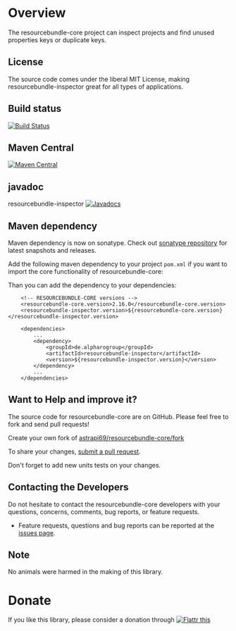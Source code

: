 # Overview

The resourcebundle-core project can inspect projects and find unused properties keys or duplicate keys.
		
## License

The source code comes under the liberal MIT License, making resourcebundle-inspector great for all types of applications.

## Build status 

[![Build Status](https://travis-ci.org/astrapi69/resourcebundle-core.svg?branch=master)](https://travis-ci.org/astrapi69/resourcebundle-core)

## Maven Central

[![Maven Central](https://maven-badges.herokuapp.com/maven-central/de.alpharogroup/resourcebundle-core/badge.svg)](https://maven-badges.herokuapp.com/maven-central/de.alpharogroup/resourcebundle-core)

## javadoc

resourcebundle-inspector [![Javadocs](http://www.javadoc.io/badge/de.alpharogroup/resourcebundle-inspector.svg)](http://www.javadoc.io/doc/de.alpharogroup/resourcebundle-inspector)

## Maven dependency

Maven dependency is now on sonatype.
Check out [sonatype repository](https://oss.sonatype.org/index.html#nexus-search;gav~de.alpharogroup~resourcebundle-core~~~) for latest snapshots and releases.

Add the following maven dependency to your project `pom.xml` if you want to import the core functionality of resourcebundle-core:

Than you can add the dependency to your dependencies:

		<!-- RESOURCEBUNDLE-CORE versions -->
		<resourcebundle-core.version>2.16.0</resourcebundle-core.version>
		<resourcebundle-inspector.version>${resourcebundle-core.version}</resourcebundle-inspector.version>

		<dependencies>
			...
			<dependency>
				<groupId>de.alpharogroup</groupId>
				<artifactId>resourcebundle-inspector</artifactId>
				<version>${resourcebundle-inspector.version}</version>
			</dependency>
			...
		</dependencies>


## Want to Help and improve it? ###

The source code for resourcebundle-core are on GitHub. Please feel free to fork and send pull requests!

Create your own fork of [astrapi69/resourcebundle-core/fork](https://github.com/astrapi69/resourcebundle-core/fork)

To share your changes, [submit a pull request](https://github.com/astrapi69/resourcebundle-core/pull/new/develop).

Don't forget to add new units tests on your changes.

## Contacting the Developers

Do not hesitate to contact the resourcebundle-core developers with your questions, concerns, comments, bug reports, or feature requests.
- Feature requests, questions and bug reports can be reported at the [issues page](https://github.com/astrapi69/resourcebundle-core/issues).

## Note

No animals were harmed in the making of this library.

# Donate

If you like this library, please consider a donation through 
<a href="http://flattr.com/thing/4180911/astrapi69resourcebundle-inspector-on-GitHub" target="_blank">
<img src="http://api.flattr.com/button/flattr-badge-large.png" alt="Flattr this" title="Flattr this" border="0" />
</a>
